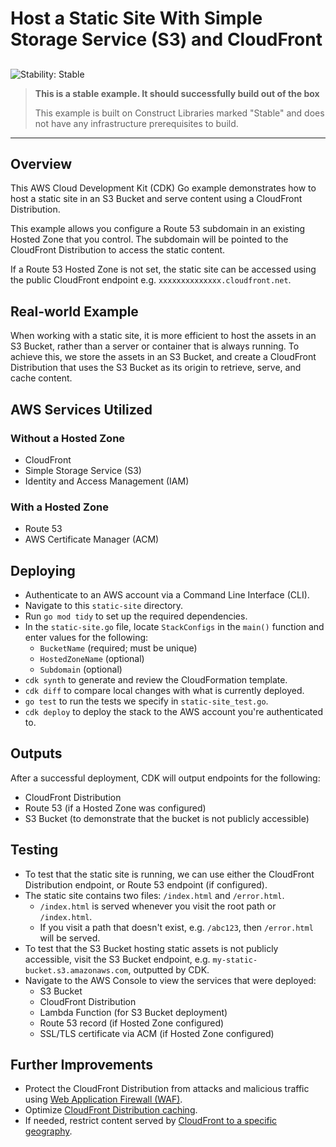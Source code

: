 # Host a Static Site With Simple Storage Service (S3) and CloudFront

## <!--BEGIN STABILITY BANNER-->

![Stability: Stable](https://img.shields.io/badge/stability-Stable-success.svg?style=for-the-badge)

> **This is a stable example. It should successfully build out of the box**
>
> This example is built on Construct Libraries marked "Stable" and does not have any infrastructure prerequisites to build.

---

<!--END STABILITY BANNER-->

## Overview

This AWS Cloud Development Kit (CDK) Go example demonstrates how to host a static site in an S3 Bucket and serve content using a CloudFront Distribution.

This example allows you configure a Route 53 subdomain in an existing Hosted Zone that you control. The subdomain will be pointed to the CloudFront Distribution to access the static content.

If a Route 53 Hosted Zone is not set, the static site can be accessed using the public CloudFront endpoint e.g. `xxxxxxxxxxxxxx.cloudfront.net`.

## Real-world Example

When working with a static site, it is more efficient to host the assets in an S3 Bucket, rather than a server or container that is always running. To achieve this, we store the assets in an S3 Bucket, and create a CloudFront Distribution that uses the S3 Bucket as its origin to retrieve, serve, and cache content.

## AWS Services Utilized

### Without a Hosted Zone

- CloudFront
- Simple Storage Service (S3)
- Identity and Access Management (IAM)

### With a Hosted Zone

- Route 53
- AWS Certificate Manager (ACM)

## Deploying

- Authenticate to an AWS account via a Command Line Interface (CLI).
- Navigate to this `static-site` directory.
- Run `go mod tidy` to set up the required dependencies.
- In the `static-site.go` file, locate `StackConfigs` in the `main()` function and enter values for the following:
  - `BucketName` (required; must be unique)
  - `HostedZoneName` (optional)
  - `Subdomain` (optional)
- `cdk synth` to generate and review the CloudFormation template.
- `cdk diff` to compare local changes with what is currently deployed.
- `go test` to run the tests we specify in `static-site_test.go`.
- `cdk deploy` to deploy the stack to the AWS account you're authenticated to.

## Outputs

After a successful deployment, CDK will output endpoints for the following:

- CloudFront Distribution
- Route 53 (if a Hosted Zone was configured)
- S3 Bucket (to demonstrate that the bucket is not publicly accessible)

## Testing

- To test that the static site is running, we can use either the CloudFront Distribution endpoint, or Route 53 endpoint (if configured).
- The static site contains two files: `/index.html` and `/error.html`.
  - `/index.html` is served whenever you visit the root path or `/index.html`.
  - If you visit a path that doesn't exist, e.g. `/abc123`, then `/error.html` will be served.
- To test that the S3 Bucket hosting static assets is not publicly accessible, visit the S3 Bucket endpoint, e.g. `my-static-bucket.s3.amazonaws.com`, outputted by CDK.
- Navigate to the AWS Console to view the services that were deployed:
  - S3 Bucket
  - CloudFront Distribution
  - Lambda Function (for S3 Bucket deployment)
  - Route 53 record (if Hosted Zone configured)
  - SSL/TLS certificate via ACM (if Hosted Zone configured)

## Further Improvements

- Protect the CloudFront Distribution from attacks and malicious traffic using [Web Application Firewall (WAF)](https://docs.aws.amazon.com/waf/latest/developerguide/waf-chapter.html).
- Optimize [CloudFront Distribution caching](https://docs.aws.amazon.com/AmazonCloudFront/latest/DeveloperGuide/ConfiguringCaching.html).
- If needed, restrict content served by [CloudFront to a specific geography](https://docs.aws.amazon.com/AmazonCloudFront/latest/DeveloperGuide/georestrictions.html).
